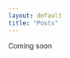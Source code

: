 ```yaml
---
layout: default
title: "Posts"
---
```


<!-- {% raw %}{% seo %}{% endraw %}
 -->
<!-- Google tag (gtag.js) -->
 
 <head>
</head>
 
<script async src="https://www.googletagmanager.com/gtag/js?id=G-TTC6RSBSSV"></script>
<script>
  window.dataLayer = window.dataLayer || [];
  function gtag(){dataLayer.push(arguments);}
  gtag('js', new Date());

  gtag('config', 'G-TTC6RSBSSV');
</script>

Coming soon
<!-- {% if site.show_excerpts %}
  {% include home.html %}
{% else %}
  {% include archive.html title="Posts" %}
{% endif %} -->
